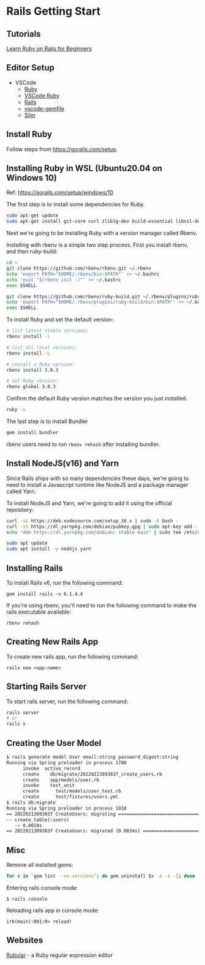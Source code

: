 # Rails Getting Start

## Tutorials

[Learn Ruby on Rails for Beginners](https://www.ruby-lang.org/en/documentation/)

## Editor Setup

- VSCode
  - [Ruby](https://marketplace.visualstudio.com/items?itemName=rebornix.Ruby)
  - [VSCode Ruby](https://marketplace.visualstudio.com/items?itemName=wingrunr21.vscode-ruby)
  - [Rails](https://marketplace.visualstudio.com/items?itemName=bung87.rails)
  - [vscode-gemfile](https://marketplace.visualstudio.com/items?itemName=bung87.vscode-gemfile)
  - [Slim](https://marketplace.visualstudio.com/items?itemName=sianglim.slim)

## Install Ruby

Follow steps from https://gorails.com/setup.

## Installing Ruby in WSL (Ubuntu20.04 on Windows 10)

Ref: https://gorails.com/setup/windows/10

The first step is to install some dependencies for Ruby.

```bash
sudo apt-get update
sudo apt-get install git-core curl zlib1g-dev build-essential libssl-dev libreadline-dev libyaml-dev libsqlite3-dev sqlite3 libxml2-dev libxslt1-dev libcurl4-openssl-dev software-properties-common libffi-dev
```

Next we're going to be installing Ruby with a version manager called Rbenv.

Installing with rbenv is a simple two step process. First you install rbenv, and then ruby-build:

```bash
cd ~
git clone https://github.com/rbenv/rbenv.git ~/.rbenv
echo 'export PATH="$HOME/.rbenv/bin:$PATH"' >> ~/.bashrc
echo 'eval "$(rbenv init -)"' >> ~/.bashrc
exec $SHELL

git clone https://github.com/rbenv/ruby-build.git ~/.rbenv/plugins/ruby-build
echo 'export PATH="$HOME/.rbenv/plugins/ruby-build/bin:$PATH"' >> ~/.bashrc
exec $SHELL
```

To install Ruby and set the default version:

```bash
# list latest stable versions:
rbenv install -l

# list all local versions:
rbenv install -L

# install a Ruby version:
rbenv install 3.0.3

# set Ruby version:
rbenv global 3.0.3
```

Confirm the default Ruby version matches the version you just installed.

```bash
ruby -v
```

The last step is to install Bundler

```bash
gem install bundler
```

rbenv users need to run `rbenv rehash` after installing bundler.

## Install NodeJS(v16) and Yarn

Since Rails ships with so many dependencies these days, we're going to need to install a Javascript runtime like NodeJS and a package manager called Yarn.

To install NodeJS and Yarn, we're going to add it using the official repository:

```bash
curl -sL https://deb.nodesource.com/setup_16.x | sudo -E bash -
curl -sS https://dl.yarnpkg.com/debian/pubkey.gpg | sudo apt-key add -
echo "deb https://dl.yarnpkg.com/debian/ stable main" | sudo tee /etc/apt/sources.list.d/yarn.list

sudo apt update
sudo apt install -y nodejs yarn
```

## Installing Rails

To install Rails v6, run the following command:

`gem install rails -v 6.1.4.4`

If you're using rbenv, you'll need to run the following command to make the rails executable available:

`rbenv rehash`

## Creating New Rails App

To create new rails app, run the following command:

`rails new <app-name>`

## Starting Rails Server

To start rails server, run the following command:

```bash
rails server
# or
rails s
```

## Creating the User Model

```bash
$ rails generate model User email:string password_digest:string
Running via Spring preloader in process 1780
      invoke  active_record
      create    db/migrate/20220213093037_create_users.rb
      create    app/models/user.rb
      invoke    test_unit
      create      test/models/user_test.rb
      create      test/fixtures/users.yml
$ rails db:migrate
Running via Spring preloader in process 1818
== 20220213093037 CreateUsers: migrating ======================================
-- create_table(:users)
   -> 0.0028s
== 20220213093037 CreateUsers: migrated (0.0034s) =============================
```

## Misc

Remove all installed gems:

```bash
for x in `gem list --no-versions`; do gem uninstall $x -a -x -I; done
```

Entering rails console mode:

`$ rails console`

Reloading rails app in console mode:

`irb(main):001:0> reload!`

## Websites

[Rubular](https://rubular.com) - a Ruby regular expression editor
